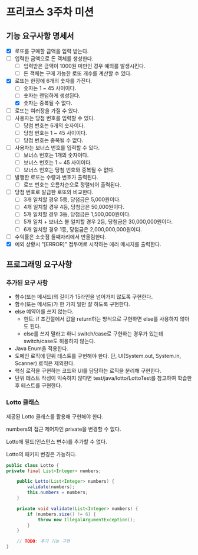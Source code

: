 # 프리코스 3주차 미션

## 기능 요구사항 명세서

- [X] 로또를 구매할 금액을 입력 받는다.
- [ ] 입력한 금액으로 돈 객체를 생성한다.
    - [ ] 입력받은 금액이 1000원 미만인 경우 예외를 발생시킨다.
    - [ ] 돈 객체는 구매 가능한 로또 개수를 계산할 수 있다.
- [X] 로또는 한장에 6개의 숫자를 가진다.
    - [ ] 숫자는 1 ~ 45 사이이다.
    - [ ] 숫자는 랜덤하게 생성된다.
    - [X] 숫자는 중복될 수 없다.
- [ ] 로또는 여러장을 가질 수 있다.
- [ ] 사용자는 당첨 번호를 입력할 수 있다.
    - [ ] 당첨 번호는 6개의 숫자이다.
    - [ ] 당첨 번호는 1 ~ 45 사이이다.
    - [ ] 당첨 번호는 중복될 수 없다.
- [ ] 사용자는 보너스 번호를 입력할 수 있다.
    - [ ] 보너스 번호는 1개의 숫자이다.
    - [ ] 보너스 번호는 1 ~ 45 사이이다.
    - [ ] 보너스 번호는 당첨 번호와 중복될 수 없다.
- [ ] 발행한 로또는 수량과 번호가 출력된다.
  - [ ] 로또 번호는 오름차순으로 정렬되어 출력된다.
- [ ] 당첨 번호로 발급한 로또와 비교한다.
    - [ ] 3개 일치할 경우 5등, 당첨금은 5,000원이다.
    - [ ] 4개 일치할 경우 4등, 당첨금은 50,000원이다.
    - [ ] 5개 일치할 경우 3등, 당첨금은 1,500,000원이다.
    - [ ] 5개 일치 + 보너스 볼 일치할 경우 2등, 당첨금은 30,000,000원이다.
    - [ ] 6개 일치할 경우 1등, 당첨금은 2,000,000,000원이다.
- [ ] 수익률은 소숫점 둘째자리에서 반올림한다.
- [X] 예외 상황시 "[ERROR]" 접두어로 시작하는 에러 메시지를 출력한다.

## 프로그래밍 요구사항

### 추가된 요구 사항
- 함수(또는 메서드)의 길이가 15라인을 넘어가지 않도록 구현한다.
- 함수(또는 메서드)가 한 가지 일만 잘 하도록 구현한다.
- else 예약어를 쓰지 않는다.
    - 힌트: if 조건절에서 값을 return하는 방식으로 구현하면 else를 사용하지 않아도 된다.
    - else를 쓰지 말라고 하니 switch/case로 구현하는 경우가 있는데 switch/case도 허용하지 않는다.
- Java Enum을 적용한다.
- 도메인 로직에 단위 테스트를 구현해야 한다. 단, UI(System.out, System.in, Scanner) 로직은 제외한다.
- 핵심 로직을 구현하는 코드와 UI를 담당하는 로직을 분리해 구현한다.
- 단위 테스트 작성이 익숙하지 않다면 test/java/lotto/LottoTest를 참고하여 학습한 후 테스트를 구현한다.

### Lotto 클래스
제공된 Lotto 클래스를 활용해 구현해야 한다.

numbers의 접근 제어자인 private을 변경할 수 없다.

Lotto에 필드(인스턴스 변수)를 추가할 수 없다.

Lotto의 패키지 변경은 가능하다.

```java
public class Lotto {
private final List<Integer> numbers;

    public Lotto(List<Integer> numbers) {
        validate(numbers);
        this.numbers = numbers;
    }

    private void validate(List<Integer> numbers) {
        if (numbers.size() != 6) {
            throw new IllegalArgumentException();
        }
    }

    // TODO: 추가 기능 구현
}
```


